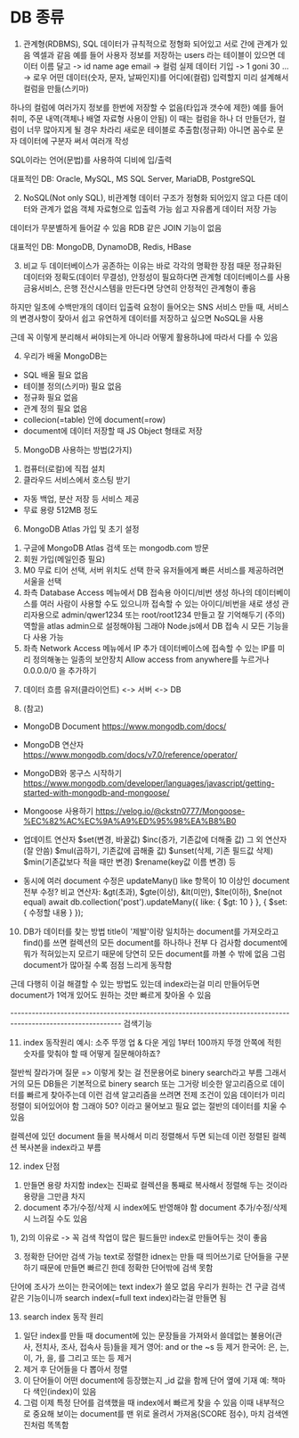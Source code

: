 # DB 종류
1. 관계형(RDBMS), SQL
데이터가 규칙적으로 정형화 되어있고 서로 간에 관계가 있음
엑셀과 같음
예를 들어 사용자 정보를 저장하는 users 라는 테이블이 있으면
데이터 이름 달고 -> id name age email -> 컬럼
실제 데이터 기입 -> 1  goni 30  ...   -> 로우
어떤 데이터(숫자, 문자, 날짜인지)를 어디에(컬럼) 입력할지 미리 설계해서 컬럼을 만듦(스키마)

하나의 컬럼에 여러가지 정보를 한번에 저장할 수 없음(타입과 갯수에 제한)
예를 들어 취미, 주문 내역(객체나 배열 자료형 사용이 안됨)
이 때는 컬럼을 하나 더 만들던가, 컬럼이 너무 많아지게 될 경우 차라리 새로운 테이블로 추출함(정규화)
아니면 꼼수로 문자 데이터에 구분자 써서 여러개 작성

SQL이라는 언어(문법)를 사용하여 디비에 입/출력

대표적인 DB: Oracle, MySQL, MS SQL Server, MariaDB, PostgreSQL

2. NoSQL(Not only SQL), 비관계형
데이터 구조가 정형화 되어있지 않고 다른 데이터와 관계가 없음
객체 자료형으로 입출력 가능
쉽고 자유롭게 데이터 저장 가능

데이터가 무분별하게 들어갈 수 있음
RDB 같은 JOIN 기능이 없음

대표적인 DB: MongoDB, DynamoDB, Redis, HBase

3. 비교
두 데이터베이스가 공존하는 이유는 바로 각각의 명확한 장점 때문
정규화된 데이터와 정확도(데이터 무결성), 안정성이 필요하다면 관계형 데이터베이스를 사용
금융서비스, 은행 전산시스템을 만든다면 당연히 안정적인 관계형이 좋음

하지만 일초에 수백만개의 데이터 입출력 요청이 들어오는 SNS 서비스 만들 때,
서비스의 변경사항이 잦아서 쉽고 유연하게 데이터를 저장하고 싶으면 NoSQL을 사용

근데 꼭 이렇게 분리해서 써야되는게 아니라 어떻게 활용하냐에 따라서 다를 수 있음

4. 우리가 배울 MongoDB는
- SQL 배울 필요 없음
- 테이블 정의(스키마) 필요 없음
- 정규화 필요 없음
- 관계 정의 필요 없음
- collecion(=table) 안에 document(=row)
- document에 데이터 저장할 때 JS Object 형태로 저장

5. MongoDB 사용하는 방법(2가지)
1) 컴퓨터(로컬)에 직접 설치
2) 클라우드 서비스에서 호스팅 받기
- 자동 백업, 분산 저장 등 서비스 제공
- 무료 용량 512MB 정도

6. MongoDB Atlas 가입 및 초기 설정
1) 구글에 MongoDB Atlas 검색 또는 mongodb.com 방문
2) 회원 가입(메일인증 필요)
3) M0 무료 티어 선택, 서버 위치도 선택
한국 유저들에게 빠른 서비스를 제공하려면 서울을 선택
4) 좌측 Database Access 메뉴에서 DB 접속용 아이디/비번 생성
하나의 데이터베이스를 여러 사람이 사용할 수도 있으니까
접속할 수 있는 아이디/비번을 새로 생성
관리자용으로 admin/qwer1234 또는 root/root1234 만들고 잘 기억해두기
(주의) 역할을 atlas admin으로 설정해야됨
그래야 Node.js에서 DB 접속 시 모든 기능을 다 사용 가능
5) 좌측 Network Access 메뉴에서 IP 추가
데이터베이스에 접속할 수 있는 IP를 미리 정의해놓는 일종의 보안장치
Allow access from anywhere를 누르거나 0.0.0.0/0 을 추가하기

7. 데이터 흐름
유저(클라이언트) <-> 서버 <-> DB

8. (참고)
- MongoDB Document
https://www.mongodb.com/docs/
- MongoDB 연산자
https://www.mongodb.com/docs/v7.0/reference/operator/

- MongoDB와 몽구스 시작하기
https://www.mongodb.com/developer/languages/javascript/getting-started-with-mongodb-and-mongoose/
- Mongoose 사용하기
https://velog.io/@ckstn0777/Mongoose-%EC%82%AC%EC%9A%A9%ED%95%98%EA%B8%B0


- 업데이트 연산자
$set(변경, 바꿀값)
$inc(증가, 기존값에 더해줄 값)
그 외 연산자 (잘 안씀)
$mul(곱하기, 기존값에 곱해줄 값)
$unset(삭제, 기존 필드값 삭제)
$min(기존값보다 적을 때만 변경)
$rename(key값 이름 변경) 등

- 동시에 여러 document 수정은 updateMany()
like 항목이 10 이상인 document 전부 수정? 
비교 연산자: &gt(초과), $gte(이상), &lt(미만), $lte(이하), $ne(not equal)
await db.collection('post').updateMany({ like: { $gt: 10 } }, { 
  $set: {
    수정할 내용
  } 
});


10. DB가 데이터를 찾는 방법
title이 '제발'이랑 일치하는 document를 가져오라고 find()를 쓰면
컬렉션의 모든 document를 하나하나 전부 다 검사함
document에 뭐가 적혀있는지 모르기 때문에 당연히 모든 document를 까볼 수 밖에 없음
그럼 document가 많아질 수록 점점 느리게 동작함

근데 다행히 이걸 해결할 수 있는 방법도 있는데 
index라는걸 미리 만들어두면 document가 1억개 있어도 원하는 것만 빠르게 찾아올 수 있음

------------------------------------------------------------------------------------------------------------- 검색기능

11. index 동작원리
예시: 소주 뚜껑 업 & 다운 게임
1부터 100까지 뚜껑 안쪽에 적힌 숫자를 맞춰야 할 때
어떻게 질문해야하죠?

절반씩 잘라가며 질문 => 이렇게 찾는 걸 전문용어로 binery search라고 부름
그래서 거의 모든 DB들은 기본적으로 binery search 또는
그거랑 비슷한 알고리즘으로 데이터를 빠르게 찾아주는데
이런 검색 알고리즘을 쓰려면 전제 조건이 있음
데이터가 미리 정렬이 되어있어야 함
그래야 50? 이라고 물어보고 필요 없는 절반의 데이터를 치울 수 있음

컬렉션에 있던 document 들을 복사해서 미리 정렬해서 두면 되는데
이런 정렬된 컬렉션 복사본을 index라고 부름


12. index 단점
1) 만들면 용량 차지함
index는 진짜로 컬렉션을 통째로 복사해서 정렬해 두는 것이라 용량을 그만큼 차지
2) document 추가/수정/삭제 시 index에도 반영해야 함
document 추가/수정/삭제 시 느려질 수도 있음

1), 2)의 이유로 -> 꼭 검색 작업이 많은 필드들만 index로 만들어두는 것이 좋음

3) 정확한 단어만 검색 가능
text로 정렬한 idnex는 만들 때 띄어쓰기로 단어들을 구분하기 때문에
만들면 빠르긴 한데 정확한 단어밖에 검색 못함

단어에 조사가 쓰이는 한국어에는 text index가 쓸모 없음
우리가 원하는 건 구글 검색 같은 기능이니까
search index(=full text index)라는걸 만들면 됨

13. search index 동작 원리
1) 일단 index를 만들 때 document에 있는 문장들을 가져와서 쓸데없는 불용어(관사, 전치사, 조사, 접속사 등)들을 제거
영어: and or the ~s 등 제거
한국어: 은, 는, 이, 가, 을, 를 그리고 또는 등 제거
2) 제거 후 단어들을 다 뽑아서 정렬
3) 이 단어들이 어떤 document에 등장했는지 _id 값을 함께 단어 옆에 기재
예: 책마다 색인(index)이 있음
4) 그럼 이제 특정 단어를 검색했을 때 index에서 빠르게 찾을 수 있음
이때 내부적으로 중요해 보이는 document를 맨 위로 올려서 가져옴(SCORE 점수), 마치 검색엔진처럼 똑똑함